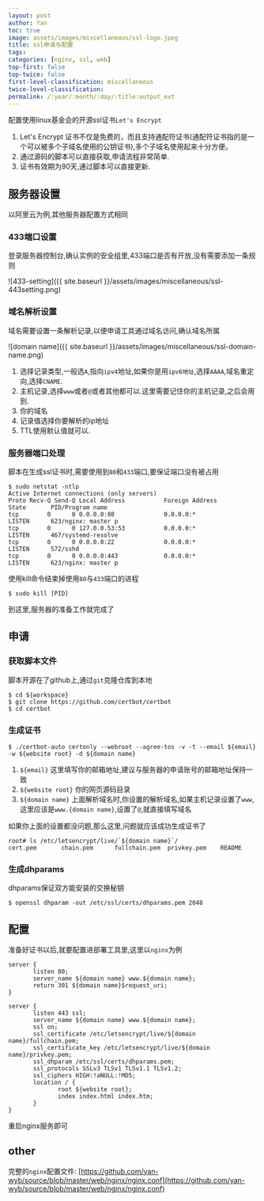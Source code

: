 ```yaml
---
layout: post
author: Yan 
toc: true
image: assets/images/miscellaneous/ssl-logo.jpeg
title: ssl申请与配置
tags:
categories: [nginx, ssl, web]
top-first: false
top-twice: false
first-level-classification: miscellaneous
twice-level-classification:
permalink: /:year/:month/:day/:title:output_ext
---
```


配置使用linux基金会的开源ssl证书`Let's Encrypt`

1. Let's Encrypt 证书不仅是免费的，而且支持通配符证书(通配符证书指的是一个可以被多个子域名使用的公钥证书),多个子域名使用起来十分方便。
2. 通过源码的脚本可以直接获取,申请流程非常简单.
3. 证书有效期为90天,通过脚本可以直接更新.

## 服务器设置

以阿里云为例,其他服务器配置方式相同

### 433端口设置

登录服务器控制台,确认实例的安全组里,433端口是否有开放,没有需要添加一条规则

![433-setting]({{ site.baseurl }}/assets/images/miscellaneous/ssl-443setting.png)

### 域名解析设置

域名需要设置一条解析记录,以便申请工具通过域名访问,确认域名所属

![domain name]({{ site.baseurl }}/assets/images/miscellaneous/ssl-domain-name.png)

1. 选择记录类型,一般选`A`,指向`ipv4`地址,如果你是用`ipv6地址`,选择`AAAA`,域名重定向,选择`CNAME`.
2. 主机记录,选择`www`或者`@`或者其他都可以.这里需要记住你的主机记录,之后会用到.
3. 你的域名
4. 记录值选择你要解析的ip地址
5. TTL使用默认值就可以.

### 服务器端口处理

脚本在生成ssl证书时,需要使用到`80`和`433`端口,要保证端口没有被占用

```shell
$ sudo netstat -ntlp
Active Internet connections (only servers)
Proto Recv-Q Send-Q Local Address           Foreign Address         State       PID/Program name    
tcp        0      0 0.0.0.0:80              0.0.0.0:*               LISTEN      623/nginx: master p 
tcp        0      0 127.0.0.53:53           0.0.0.0:*               LISTEN      467/systemd-resolve 
tcp        0      0 0.0.0.0:22              0.0.0.0:*               LISTEN      572/sshd            
tcp        0      0 0.0.0.0:443             0.0.0.0:*               LISTEN      623/nginx: master p 

```

使用kill命令结束掉使用`80`与`433`端口的进程

```shell
$ sudo kill [PID]
```

到这里,服务器的准备工作就完成了

## 申请

### 获取脚本文件

脚本开源在了github上,通过`git`克隆仓库到本地

```shell
$ cd ${workspace}
$ git clone https://github.com/certbot/certbot
$ cd certbot
```

### 生成证书

```shell
$ ./certbot-auto certonly --webroot --agree-tos -v -t --email ${email} -w ${website root} -d ${domain name}
```

1. `${email}` 这里填写你的邮箱地址,建议与服务器的申请账号的邮箱地址保持一致
2. `${website root}` 你的网页源码目录
3. `${domain name}` 上面解析域名时,你设置的解析域名,如果主机记录设置了`www`,这里应该是`www.{domain name}`,设置了`@`,就直接填写域名

如果你上面的设置都没问题,那么这里,问题就应该成功生成证书了

```shell
root# ls /etc/letsencrypt/live/`${domain name}`/
cert.pem       chain.pem      fullchain.pem  privkey.pem    README
```

### 生成dhparams

dhparams保证双方能安装的交换秘钥

```shell
$ openssl dhparam -out /etc/ssl/certs/dhparams.pem 2048
```

## 配置

准备好证书以后,就要配置进部署工具里,这里以`nginx`为例

```shell
server {
       listen 80;
       server_name ${domain name} www.${domain name};
       return 301 ${domain name}$request_uri;
}

server {
       listen 443 ssl;
       server_name ${domain name} www.${domain name};
       ssl on;
       ssl_certificate /etc/letsencrypt/live/${domain name}/fullchain.pem;
       ssl_certificate_key /etc/letsencrypt/live/${domain name}/privkey.pem;
       ssl_dhparam /etc/ssl/certs/dhparams.pem;
       ssl_protocols SSLv3 TLSv1 TLSv1.1 TLSv1.2;
       ssl_ciphers HIGH:!aNULL:!MD5;
       location / {
              root ${website root};
              index index.html index.htm;
       }
}

```

重启nginx服务即可

## other

完整的`nginx`配置文件: [https://github.com/yan-wyb/source/blob/master/web/nginx/nginx.conf](https://github.com/yan-wyb/source/blob/master/web/nginx/nginx.conf)

